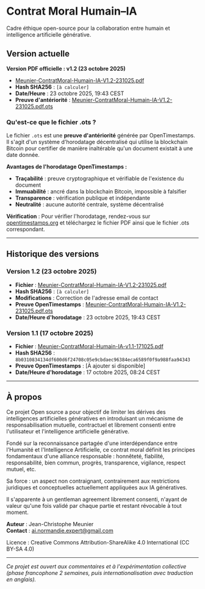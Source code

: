 # Contrat Moral Humain–IA

Cadre éthique open-source pour la collaboration entre humain et intelligence artificielle générative.

## Version actuelle

**Version PDF officielle : v1.2 (23 octobre 2025)**

- [Meunier-ContratMoral-Humain-IA-V1.2-231025.pdf](./Meunier-ContratMoral-Humain-IA-V1.2-231025.pdf)
- **Hash SHA256** : `[à calculer]`
- **Date/Heure** : 23 octobre 2025, 19:43 CEST
- **Preuve d'antériorité** : [Meunier-ContratMoral-Humain-IA-V1.2-231025.pdf.ots](./Meunier-ContratMoral-Humain-IA-V1.2-231025.pdf.ots)

### Qu'est-ce que le fichier .ots ?

Le fichier `.ots` est une **preuve d'antériorité** générée par OpenTimestamps. Il s'agit d'un système d'horodatage décentralisé qui utilise la blockchain Bitcoin pour certifier de manière inaltérable qu'un document existait à une date donnée.

**Avantages de l'horodatage OpenTimestamps :**
- **Traçabilité** : preuve cryptographique et vérifiable de l'existence du document
- **Immuabilité** : ancré dans la blockchain Bitcoin, impossible à falsifier
- **Transparence** : vérification publique et indépendante
- **Neutralité** : aucune autorité centrale, système décentralisé

**Vérification** : Pour vérifier l'horodatage, rendez-vous sur [opentimestamps.org](https://opentimestamps.org) et téléchargez le fichier PDF ainsi que le fichier .ots correspondant.

---

## Historique des versions

### Version 1.2 (23 octobre 2025)
- **Fichier** : [Meunier-ContratMoral-Humain-IA-V1.2-231025.pdf](./Meunier-ContratMoral-Humain-IA-V1.2-231025.pdf)
- **Hash SHA256** : `[à calculer]`
- **Modifications** : Correction de l'adresse email de contact
- **Preuve OpenTimestamps** : [Meunier-ContratMoral-Humain-IA-V1.2-231025.pdf.ots](./Meunier-ContratMoral-Humain-IA-V1.2-231025.pdf.ots)
- **Date/Heure d'horodatage** : 23 octobre 2025, 19:43 CEST

### Version 1.1 (17 octobre 2025)
- **Fichier** : [Meunier-ContratMoral-Humain-IA-v1.1-171025.pdf](./Meunier-ContratMoral-Humain-IA-v1.1-171025.pdf)
- **Hash SHA256** : `8b0310834134df600d6f24708c05e9cbdaec96384eca6589f0f9a988faa94343`
- **Preuve OpenTimestamps** : [À ajouter si disponible]
- **Date/Heure d'horodatage** : 17 octobre 2025, 08:24 CEST

---

## À propos

Ce projet Open source a pour objectif de limiter les dérives des intelligences artificielles génératives en introduisant un mécanisme de responsabilisation mutuelle, contractuel et librement consenti entre l'utilisateur et l'intelligence artificielle générative.

Fondé sur la reconnaissance partagée d'une interdépendance entre l'Humanité et l'Intelligence Artificielle, ce contrat moral définit les principes fondamentaux d'une alliance responsable : honnêteté, fiabilité, responsabilité, bien commun, progrès, transparence, vigilance, respect mutuel, etc.

Sa force : un aspect non contraignant, contrairement aux restrictions juridiques et conceptuelles actuellement appliquées aux IA génératives.

Il s'apparente à un gentleman agreement librement consenti, n'ayant de valeur qu'une fois validé par chaque partie et restant révocable à tout moment.

**Auteur** : Jean-Christophe Meunier  
**Contact** : ai.normandie.expert@gmail.com

Licence : Creative Commons Attribution-ShareAlike 4.0 International (CC BY-SA 4.0)

---

*Ce projet est ouvert aux commentaires et à l'expérimentation collective (phase francophone 2 semaines, puis internationalisation avec traduction en anglais).*
